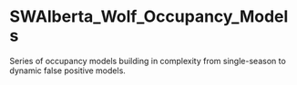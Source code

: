 # SWAlberta_Wolf_Occupancy_Models
Series of occupancy models building in complexity from single-season to dynamic false positive models.
